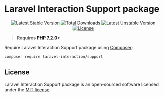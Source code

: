 # Laravel Interaction Support package

<p align="center">
<a href="https://packagist.org/packages/laravel-interaction/support"><img src="https://poser.pugx.org/laravel-interaction/support/v/stable.svg" alt="Latest Stable Version"></a>
<a href="https://packagist.org/packages/laravel-interaction/support"><img src="https://poser.pugx.org/laravel-interaction/support/downloads" alt="Total Downloads"></a>
<a href="https://packagist.org/packages/laravel-interaction/support"><img src="https://poser.pugx.org/laravel-interaction/support/v/unstable.svg" alt="Latest Unstable Version"></a>
<a href="https://packagist.org/packages/laravel-interaction/support"><img src="https://poser.pugx.org/laravel-interaction/support/license" alt="License"></a>
</p>

> **Requires [PHP 7.2.0+](https://php.net/releases/)**

Require Laravel Interaction Support package using [Composer](https://getcomposer.org):

```bash
composer require laravel-interaction/support
```

## License

Laravel Interaction Support package is an open-sourced software licensed under the [MIT license](LICENSE).
